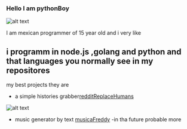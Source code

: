### Hello I am pythonBoy
![alt text](https://s3-us-west-2.amazonaws.com/devcodepro/media/tutorials/instalacion-de-nodejs-en-ubuntu-t1.jpg)

I am mexican programmer of 15 year old and i very like
## i programm in  node.js ,golang and python and that languages you normally see in my repositores 

my best projects they are 
- a simple histories grabber[redditReplaceHumans](https://github.com/pythonBoy123/redditReplaceHumans)

![alt text](https://cdn.discordapp.com/attachments/744058272754958357/761107566406270986/reddit.png)

- music generator by text [musicaFreddy](https://github.com/pythonBoy123/musicaFreddy)
-in tha future probable more
